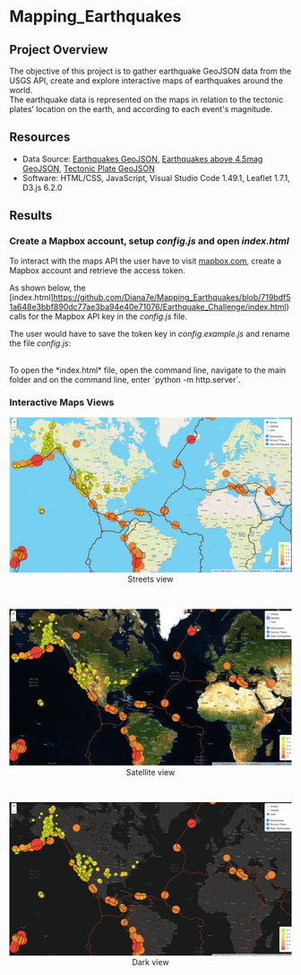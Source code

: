 # Mapping_Earthquakes

## Project Overview
The objective of this project is to gather earthquake GeoJSON data from the USGS API, create and explore interactive maps of earthquakes around the world.\
The earthquake data is represented on the maps in relation to the tectonic plates’ location on the earth, and according to each event's magnitude.

## Resources
- Data Source: [Earthquakes GeoJSON](https://earthquake.usgs.gov/earthquakes/feed/v1.0/summary/all_week.geojson), [Earthquakes above 4.5mag GeoJSON](https://earthquake.usgs.gov/earthquakes/feed/v1.0/summary/4.5_week.geojson), [Tectonic Plate GeoJSON](https://raw.githubusercontent.com/fraxen/tectonicplates/master/GeoJSON/PB2002_boundaries.json)
- Software: HTML/CSS, JavaScript, Visual Studio Code 1.49.1, Leaflet 1.7.1, D3.js 6.2.0

## Results

### Create a Mapbox account, setup *config.js* and open *index.html*
To interact with the maps API the user have to visit [mapbox.com](https://www.mapbox.com/), create a Mapbox account and retrieve the access token.

As shown below, the [index.html]https://github.com/Diana7e/Mapping_Earthquakes/blob/719bdf51a648e3bbf890dc77ae3ba94e40e71076/Earthquake_Challenge/index.html) calls for the Mapbox API key in the *config.js* file. 

The user would have to save the token key in *config.example.js* and rename the file *config.js*:  

<br>
To open the *index.html* file, open the command line, navigate to the main folder and on the command line, enter `python -m http.server`.

 

### Interactive Maps Views

<p align="center">
    <img src="https://github.com/Diana7e/Mapping_Earthquakes/blob/6377239fc56201630998b87bda66fb5e7be27483/Streetview.png">
    Streets view
</p>
<br>
<p align="center">
    <img src="https://github.com/Diana7e/Mapping_Earthquakes/blob/6377239fc56201630998b87bda66fb5e7be27483/setelview.png">
    Satellite view
</p>
<br>
<p align="center">
    <img src="https://github.com/Diana7e/Mapping_Earthquakes/blob/6377239fc56201630998b87bda66fb5e7be27483/dark%20view.png">
    Dark view
</p>